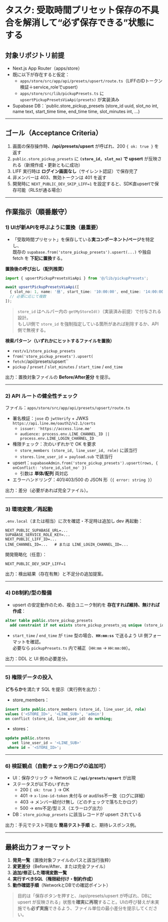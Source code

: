 # タスク: 受取時間プリセット保存の不具合を解消して“必ず保存できる”状態にする

## 対象リポジトリ前提
- Next.js App Router（apps/store）
- 既に以下が存在すると仮定：  
  - `apps/store/src/app/api/presets/upsert/route.ts`（LIFFのIDトークン検証＋service_roleでupsert）  
  - `apps/store/src/lib/pickupPresets.ts` に `upsertPickupPresetsViaApi(presets)` が実装済み  
- Supabase DB：`public.store_pickup_presets (store_id uuid, slot_no int, name text, start_time time, end_time time, slot_minutes int, ...)

---

## ゴール（Acceptance Criteria）
1. 画面の保存操作時、**/api/presets/upsert** が呼ばれ、200 `{ ok: true }` を返す  
2. `public.store_pickup_presets` に **`(store_id, slot_no)` で upsert** が反映される（新規作成・更新ともに成功）  
3. LIFF 実行時は **ログイン画面なし**（サイレント認証）で保存完了  
4. 非メンバーは 403、無効トークンは 401 を返す  
5. 開発時に `NEXT_PUBLIC_DEV_SKIP_LIFF=1` を設定すると、SDK直upsertで保存可能（RLSが通る場合）

---

## 作業指示（順番厳守）

### 1) UIが新APIを呼ぶように置換（最重要）
- 「受取時間プリセット」を保存している**実コンポーネント/ページ**を特定し、  
  既存の `supabase.from('store_pickup_presets').upsert(...)` や独自 fetch を **下記に置換**する。

**置換後の呼び出し（配列推奨）**
```ts
import { upsertPickupPresetsViaApi } from '@/lib/pickupPresets';

await upsertPickupPresetsViaApi([
  { slot_no: 1, name: '昼', start_time: '10:00:00', end_time: '14:00:00', slot_minutes: 10 },
  // 必要に応じて複数
]);
```

> `store_id` はヘルパー内の `getMyStoreId()`（実装済み前提）で付与される設計。  
> もしUI側で `store_id` を強制指定している箇所があれば削除するか、API側で無視する。

**検索パターン（いずれかにヒットするファイルを置換）**
- `rest/v1/store_pickup_presets`
- `from('store_pickup_presets').upsert(`
- `fetch(`/api/presets/upsert``
- `pickup` / `preset` / `slot_minutes` / `start_time` / `end_time`

出力：置換対象ファイルの **Before/After差分** を提示。

---

### 2) API ルートの健全性チェック
ファイル：`apps/store/src/app/api/presets/upsert/route.ts`

- 署名検証：`jose` の `jwtVerify` + JWKS `https://api.line.me/oauth2/v2.1/certs`  
  - `issuer: 'https://access.line.me'`  
  - `audience: process.env.LINE_CHANNEL_ID || process.env.LINE_LOGIN_CHANNEL_ID`
- 権限チェック：次のいずれかで OK を要求  
  - `store_members (store_id, line_user_id, role)` に該当行  
  - `stores.line_user_id = payload.sub` で該当行  
- upsert：`supabaseAdmin.from('store_pickup_presets').upsert(rows, { onConflict: 'store_id,slot_no' })`  
  - 引数は **単体/配列** 両対応  
- エラーハンドリング：401/403/500 の JSON 形（`{ error: string }`）

出力：差分（必要があれば完全ファイル）。

---

### 3) 環境変数／再起動
`.env.local`（または相当）に次を確認・不足時は追加し dev 再起動：
```
NEXT_PUBLIC_SUPABASE_URL=...
SUPABASE_SERVICE_ROLE_KEY=...
NEXT_PUBLIC_LIFF_ID=...
LINE_CHANNEL_ID=...   # または LINE_LOGIN_CHANNEL_ID=...
```
開発簡略化（任意）：
```
NEXT_PUBLIC_DEV_SKIP_LIFF=1
```
出力：検出結果（存在有無）と不足分の追加提案。

---

### 4) DB制約/型の整備
- upsert の安定動作のため、複合ユニーク制約を **存在すれば維持、無ければ作成**：
```sql
alter table public.store_pickup_presets
  add constraint if not exists store_pickup_presets_uq unique (store_id, slot_no);
```
- `start_time` / `end_time` が `time` 型の場合、**`HH:mm:ss`** で送るよう UI 側フォーマットを確認。  
  必要なら `pickupPresets.ts` 内で補正（`HH:mm` → `HH:mm:00`）。

出力：DDL と UI 側の必要差分。

---

### 5) 権限データの投入
**どちらか**を満たす SQL を提示（実行例を出力）：
- store_members：
```sql
insert into public.store_members (store_id, line_user_id, role)
values ('<STORE_ID>', '<LINE_SUB>', 'admin')
on conflict (store_id, line_user_id) do nothing;
```
- stores：
```sql
update public.stores
   set line_user_id = '<LINE_SUB>'
 where id = '<STORE_ID>';
```

---

### 6) 検証観点（自動チェック用ログの追加可）
- UI：保存クリック → Network に **`/api/presets/upsert`** が出現  
- ステータスが以下のいずれか  
  - 200 `{ ok: true }` → OK  
  - 401 → `x-line-id-token` 未付与 or aud/iss不一致（ログに詳細）  
  - 403 → メンバー紐付け無し（どのチェックで落ちたかログ）  
  - 500 → env不足/型ミス（エラーログ出力）  
- DB：`store_pickup_presets` に該当レコードが upsert されている

出力：手元でテスト可能な **簡易テスト手順** と、期待レスポンス例。

---

## 最終出力フォーマット
1. **発見一覧**（置換対象ファイルのパスと該当行抜粋）  
2. **変更差分**（Before/After、または完全ファイル）  
3. **追加/修正した環境変数一覧**  
4. **実行すべきSQL（権限紐付け・制約作成）**  
5. **動作確認手順**（NetworkとDBでの確認ポイント）  

> 目的は「保存ボタンを押すと、/api/presets/upsert が呼ばれ、DBに upsert が反映される」状態を**確実に再現**すること。UIの呼び替えが未実施でも**必ず実施**できるよう、ファイル単位の最小差分を提示してください。
